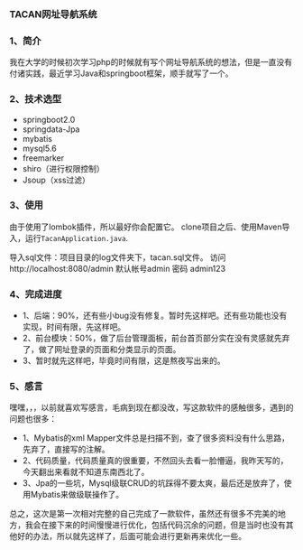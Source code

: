### TACAN网址导航系统
### 1、简介
我在大学的时候初次学习php的时候就有写个网址导航系统的想法，但是一直没有付诸实践，最近学习Java和springboot框架，顺手就写了一个。

### 2、技术选型

 - springboot2.0
 - springdata-Jpa
 - mybatis
 - mysql5.6
 - freemarker
 - shiro（进行权限控制）
 - Jsoup（xss过滤）

### 3、使用
由于使用了lombok插件，所以最好你会配置它。
clone项目之后、使用Maven导入，运行`TacanApplication.java`.

导入sql文件：项目目录的log文件夹下，tacan.sql文件。
访问http://localhost:8080/admin 默认帐号admin   密码 admin123

### 4、完成进度

 - 1、后端：90%，还有些小bug没有修复。暂时先这样吧。还有些功能也没有实现，时间有限，先这样吧。 
 - 2、前台模块：50%，做了后台管理面板，前台首页部分实在没有灵感就先弃了，做了网址登录的页面和分类显示的页面。
 - 3、暂时就先这样吧，毕竟时间有限，这是熬夜写出来的。

### 5、感言
嘿嘿，，，以前就喜欢写感言，毛病到现在都没改，写这款软件的感触很多，遇到的问题也很多：

 - 1、Mybatis的xml Mapper文件总是扫描不到，查了很多资料没有什么思路，先弃了，直接写的注解。
 - 2、代码质量，代码质量真的很重要，不然回头去看一脸懵逼，我昨天写的，今天翻出来看就不知道东南西北了。
 - 3、Jpa的一些坑，Mysql级联CRUD的坑踩得不要太爽，最后还是放弃了，使用Mybatis来做级联操作了。
 
 总之，这次是第一次相对完整的自己完成了一款软件，虽然还有很多不完美的地方，我会在接下来的时间慢慢进行优化，包括代码沉余的问题，但是当时也没有其他好的办法，所以就先这样了，后面可能会进行更新再来优化一些。